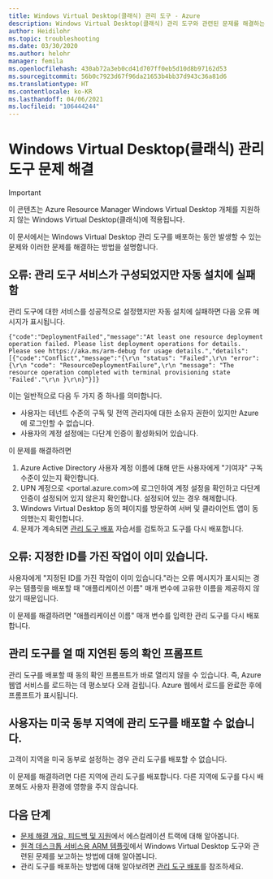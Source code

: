 ```yaml
---
title: Windows Virtual Desktop(클래식) 관리 도구 - Azure
description: Windows Virtual Desktop(클래식) 관리 도구와 관련된 문제를 해결하는 방법입니다.
author: Heidilohr
ms.topic: troubleshooting
ms.date: 03/30/2020
ms.author: helohr
manager: femila
ms.openlocfilehash: 430ab72a3eb0cd41d707ff0eb5d10d8b97162d53
ms.sourcegitcommit: 56b0c7923d67f96da21653b4bb37d943c36a81d6
ms.translationtype: HT
ms.contentlocale: ko-KR
ms.lasthandoff: 04/06/2021
ms.locfileid: "106444244"
---
```

# <a name="troubleshoot-the-windows-virtual-desktop-classic-management-tool"></a>Windows Virtual Desktop(클래식) 관리 도구 문제 해결

>[!IMPORTANT]
>이 콘텐츠는 Azure Resource Manager Windows Virtual Desktop 개체를 지원하지 않는 Windows Virtual Desktop(클래식)에 적용됩니다.

이 문서에서는 Windows Virtual Desktop 관리 도구를 배포하는 동안 발생할 수 있는 문제와 이러한 문제를 해결하는 방법을 설명합니다.

## <a name="error-management-tool-services-configured-but-automated-setup-fails"></a>오류: 관리 도구 서비스가 구성되었지만 자동 설치에 실패함

관리 도구에 대한 서비스를 성공적으로 설정했지만 자동 설치에 실패하면 다음 오류 메시지가 표시됩니다.

```console
{"code":"DeploymentFailed","message":"At least one resource deployment operation failed. Please list deployment operations for details. Please see https://aka.ms/arm-debug for usage details.","details":[{"code":"Conflict","message":"{\r\n "status": "Failed",\r\n "error": {\r\n "code": "ResourceDeploymentFailure",\r\n "message": "The resource operation completed with terminal provisioning state 'Failed'."\r\n }\r\n}"}]}
```

이는 일반적으로 다음 두 가지 중 하나를 의미합니다.

- 사용자는 테넌트 수준의 구독 및 전역 관리자에 대한 소유자 권한이 있지만 Azure에 로그인할 수 없습니다.
- 사용자의 계정 설정에는 다단계 인증이 활성화되어 있습니다.

이 문제를 해결하려면

1. Azure Active Directory 사용자 계정 이름에 대해 만든 사용자에게 "기여자" 구독 수준이 있는지 확인합니다.
2. UPN 계정으로 <portal.azure.com>에 로그인하여 계정 설정을 확인하고 다단계 인증이 설정되어 있지 않은지 확인합니다. 설정되어 있는 경우 해제합니다.
3. Windows Virtual Desktop 동의 페이지를 방문하여 서버 및 클라이언트 앱이 동의했는지 확인합니다.
4. 문제가 계속되면 [관리 도구 배포](manage-resources-using-ui.md) 자습서를 검토하고 도구를 다시 배포합니다.

## <a name="error-job-with-specified-id-already-exists"></a>오류: 지정한 ID를 가진 작업이 이미 있습니다.

사용자에게 "지정된 ID를 가진 작업이 이미 있습니다."라는 오류 메시지가 표시되는 경우는 템플릿을 배포할 때 "애플리케이션 이름" 매개 변수에 고유한 이름을 제공하지 않았기 때문입니다.

이 문제를 해결하려면 "애플리케이션 이름" 매개 변수를 입력한 관리 도구를 다시 배포합니다.

## <a name="delayed-consent-prompt-when-opening-management-tool"></a>관리 도구를 열 때 지연된 동의 확인 프롬프트

관리 도구를 배포할 때 동의 확인 프롬프트가 바로 열리지 않을 수 있습니다. 즉, Azure 웹앱 서비스를 로드하는 데 평소보다 오래 걸립니다. Azure 웹에서 로드를 완료한 후에 프롬프트가 표시됩니다.

## <a name="the-user-cant-deploy-the-management-tool-in-the-east-us-region"></a>사용자는 미국 동부 지역에 관리 도구를 배포할 수 없습니다.

고객이 지역을 미국 동부로 설정하는 경우 관리 도구를 배포할 수 없습니다.

이 문제를 해결하려면 다른 지역에 관리 도구를 배포합니다. 다른 지역에 도구를 다시 배포해도 사용자 환경에 영향을 주지 않습니다.

## <a name="next-steps"></a>다음 단계

- [문제 해결 개요, 피드백 및 지원](troubleshoot-set-up-overview-2019.md)에서 에스컬레이션 트랙에 대해 알아봅니다.
- [원격 데스크톱 서비스용 ARM 템플릿](https://github.com/Azure/RDS-Templates/blob/master/README.md)에서 Windows Virtual Desktop 도구와 관련된 문제를 보고하는 방법에 대해 알아봅니다.
- 관리 도구를 배포하는 방법에 대해 알아보려면 [관리 도구 배포](manage-resources-using-ui.md)를 참조하세요.
